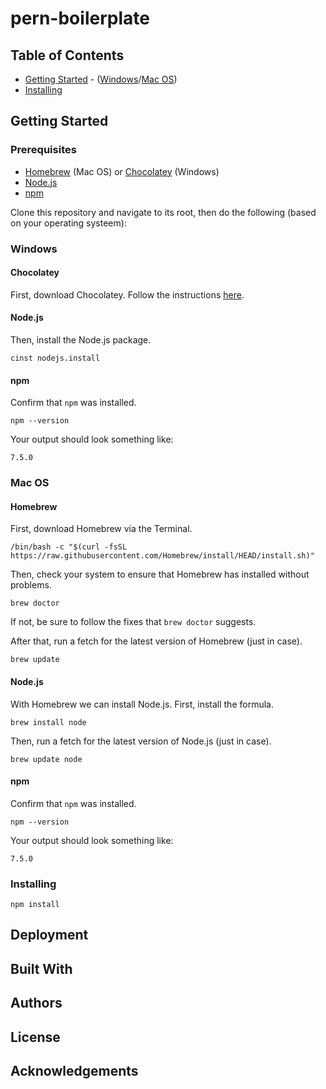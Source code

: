 # pern-boilerplate
## Table of Contents
- [Getting Started](#getting-started) - ([Windows](#windows)/[Mac OS](#mac-os))
- [Installing](#installing)

## Getting Started
### Prerequisites
- [Homebrew](https://brew.sh/) (Mac OS) or [Chocolatey](https://docs.chocolatey.org/en-us/) (Windows)
- [Node.js](https://nodejs.org/en/)
- [npm](https://www.npmjs.com/)

Clone this repository and navigate to its root, then do the following (based on
your operating systeem):

### Windows
#### Chocolatey
First, download Chocolatey. Follow the instructions [here](https://docs.chocolatey.org/en-us/choco/setup#installing-chocolatey).

#### Node.js
Then, install the Node.js package.
```
cinst nodejs.install
```

#### npm
Confirm that `npm` was installed.
```
npm --version
```
Your output should look something like:
```
7.5.0
```

### Mac OS
#### Homebrew
First, download Homebrew via the Terminal.
```
/bin/bash -c "$(curl -fsSL https://raw.githubusercontent.com/Homebrew/install/HEAD/install.sh)"
```

Then, check your system to ensure that Homebrew has installed without problems.
```
brew doctor
```
If not, be sure to follow the fixes that `brew doctor` suggests.

After that, run a fetch for the latest version of Homebrew (just in case).
```
brew update
```

#### Node.js
With Homebrew we can install Node.js. First, install the formula.
```
brew install node
```

Then, run a fetch for the latest version of Node.js (just in case).
```
brew update node
```

#### npm
Confirm that `npm` was installed.
```
npm --version
```
Your output should look something like:
```
7.5.0 
```

### Installing
```
npm install
```

## Deployment
## Built With
## Authors
## License
## Acknowledgements

